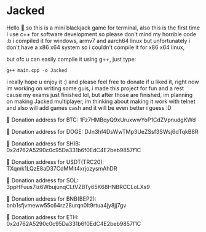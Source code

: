 # Jacked
Hello 👋 so this is a mini blackjack game for terminal, also this is the first time I use c++ for software development so please don't mind my horrible code :b 
i compiled it for windows, armv7 and aarch64 linux but unfortunately i don't have a x86 x64 system so i couldn't compile it for x86 x64 linux,

but ofc u can easily compile it using g++, just type:
```
g++ main.cpp -o Jacked
```
i really hope u enjoy it :) and please feel free to donate if u liked it, right now im working on writing some guis, i made this project for fun and a rest cause my exams just finished lol, but after those are finished, im planning on making Jacked multiplayer, im thinking about making it work with telnet and also will add games cash and it will be even better i guess :D

💸 Donation address for BTC: 1Fz7HMBqyQ9xUruxwwYoP1CdZVpnudgKWd

💸 Donation address for DOGE: DJn3hf4DsWwTMp3UeZSsf3SWsj6dTqkB8R

💸 Donation address for SHIB: 0x2d762A5290c0c95Da331b6f0EdC4E2beb9857f1C

💸 Donation address for USDT(TRC20): TXqmk1LQzE8aD37CdMMit4xrjozysmAhDR

💸 Donation address for SOL: 3ppHFuus7iz6WbujunqCLtVZBTy65K68HNBRCCLoLXs9

💸 Donation address for BNB(BEP2): bnb1sfjvmeww55c64rz28urqn0lt9rtua4jy8jj7gv

💸 Donation address for ETH: 0x2d762A5290c0c95Da331b6f0EdC4E2beb9857f1C
